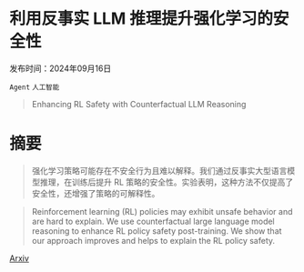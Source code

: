 # 利用反事实 LLM 推理提升强化学习的安全性

发布时间：2024年09月16日

`Agent` `人工智能`

> Enhancing RL Safety with Counterfactual LLM Reasoning

# 摘要

> 强化学习策略可能存在不安全行为且难以解释。我们通过反事实大型语言模型推理，在训练后提升 RL 策略的安全性。实验表明，这种方法不仅提高了安全性，还增强了策略的可解释性。

> Reinforcement learning (RL) policies may exhibit unsafe behavior and are hard to explain. We use counterfactual large language model reasoning to enhance RL policy safety post-training. We show that our approach improves and helps to explain the RL policy safety.

[Arxiv](https://arxiv.org/abs/2409.10188)